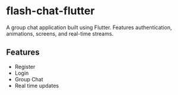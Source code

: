 # flash-chat-flutter
A group chat application built using Flutter. Features authentication, animations, screens, and real-time streams.

## Features
- Register
- Login
- Group Chat
- Real time updates
